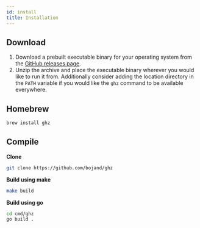 ```yaml
---
id: install
title: Installation
---
```


## Download

1. Download a prebuilt executable binary for your operating system from the [GitHub releases page](https://github.com/bojand/ghz/releases).
2. Unzip the archive and place the executable binary wherever you would like to run it from. Additionally consider adding the location directory in the `PATH` variable if you would like the `ghz` command to be available everywhere.

## Homebrew

```sh
brew install ghz
```

## Compile

**Clone**

```sh
git clone https://github.com/bojand/ghz
```

**Build using make**

```sh
make build
```

**Build using go**

```sh
cd cmd/ghz
go build .
```
